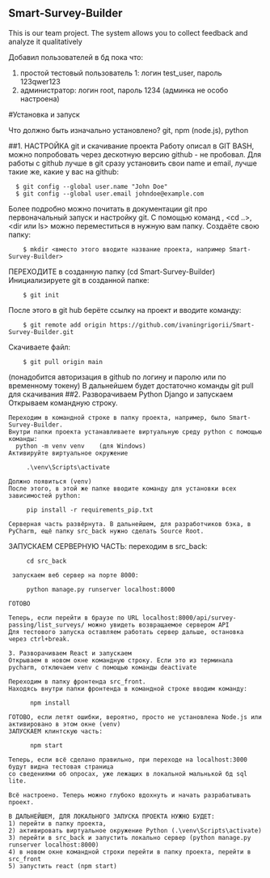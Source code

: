 ## Smart-Survey-Builder
This is our team project. The system allows you to collect feedback and analyze it qualitatively

Добавил пользователей в бд пока что:
1) простой тестовый пользователь 1: логин test_user, пароль 123qwer123
2) администратор: логин root, пароль 1234 (админка не особо настроена)



#Установка и запуск

Что должно быть изначально установлено? git, npm (node.js), python

##1. НАСТРОЙКА git и скачивание проекта
  Работу описал в GIT BASH, можно попробовать через дескотную версию github - не пробовал.
  Для работы с github лучше в git сразу установить свои name и email, лучше такие же, какие у ваc на github:
  
  ```
    $ git config --global user.name "John Doe"
    $ git config --global user.email johndoe@example.com
  ```
    
  Более подробно можно почитать в документации git про первоначальный запуск и настройку git.
  С помощью команд <cd>, <cd ..>, <dir или ls> можно переместиться в нужную вам папку.
  Создаёте свою папку:
  
```
    $ mkdir <вместо этого вводите название проекта, например Smart-Survey-Builder>
```
  
  ПЕРЕХОДИТЕ в созданную папку (cd Smart-Survey-Builder)
  Инициализируете git в созданной папке:
  
```
    $ git init
```
  
  После этого в git hub берёте ссылку на проект и вводите команду:
  
```
    $ git remote add origin https://github.com/ivaningrigorii/Smart-Survey-Builder.git
```
  
  Скачиваете файл:
  
```
    $ git pull origin main
```
  
  (понадобится авторизация в github по логину и паролю или по временному токену)
    В дальнейшем будет достаточно команды git pull для скачивания
  ##2. Разворачиваем Python Django и запускаем
    Открываем командную строку.
    
    Переходим в командной строке в папку проекта, например, было Smart-Survey-Builder.
    Внутри папки проекта устанавливаете виртуальную среду python с помощью команды:
      python -m venv venv    (для Windows)
    Активируйте виртуальное окружение
  
 ```
      .\venv\Scripts\activate
 ```
  
    Должно появиться (venv)
    После этого, в этой же папке вводите команду для установки всех зависимостей python:
  
 ```
      pip install -r requirements_pip.txt
 ```
  
    Серверная часть развёрнута. В дальнейшем, для разработчиков бэка, в PyCharm, ещё папку src_back нужно сделать Source Root.
   
   ЗАПУСКАЕМ СЕРВЕРНУЮ ЧАСТЬ:
     переходим в src_back:
  
 ```
      cd src_back
 ```
  
     запускаем веб сервер на порте 8000:
  
 ```
      python manage.py runserver localhost:8000
 ```
  
    ГОТОВО
    
    Теперь, если перейти в браузе по URL localhost:8000/api/survey-passing/list_surveys/ можно увидеть возвращаемое сервером API
    Для тестового запуска оставляем работать сервер дальше, остановка через ctrl+break.
    
    3. Разворачиваем React и запускаем
    Открываем в новом окне командную строку. Если это из терминала pycharm, отключаем venv с помощью команды deactivate
    
    Переходим в папку фронтенда src_front.
    Находясь внутри папки фронтенда в командной строке вводим команду:
  
```
      npm install
```
  
    ГОТОВО, если летят ошибки, вероятно, просто не установлена Node.js или активировано в этом окне (venv)
    ЗАПУСКАЕМ клинтскую часть:
  
```
      npm start
```
      
    Теперь, если всё сделано правильно, при переходе на localhost:3000 будут видна тестовая страница
    со сведениями об опросах, уже лежащих в локальной мальнькой бд sql lite.
    
    Всё настроено. Теперь можно глубоко вдохнуть и начать разрабатывать проект.
    
    В ДАЛЬНЕЙШЕМ, ДЛЯ ЛОКАЛЬНОГО ЗАПУСКА ПРОЕКТА НУЖНО БУДЕТ:
    1) перейти в папку проекта,
    2) активировать виртуальное окружение Python (.\venv\Scripts\activate)
    3) перейти в src_back и запустить локально сервер (python manage.py runserver localhost:8000)
    4) в новом окне командной строки перейти в папку проекта, перейти в src_front
    5) запустить react (npm start)
    
